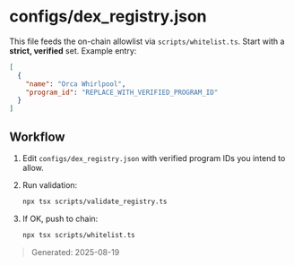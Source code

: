 # configs/dex_registry.json

This file feeds the on-chain allowlist via `scripts/whitelist.ts`.
Start with a **strict, verified** set. Example entry:

```json
[
  {
    "name": "Orca Whirlpool",
    "program_id": "REPLACE_WITH_VERIFIED_PROGRAM_ID"
  }
]
```

## Workflow

1. Edit `configs/dex_registry.json` with verified program IDs you intend to allow.
2. Run validation:

   ```bash
   npx tsx scripts/validate_registry.ts
   ```

3. If OK, push to chain:

   ```bash
   npx tsx scripts/whitelist.ts
   ```

> Generated: 2025-08-19
